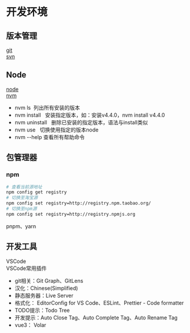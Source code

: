 # 开发环境

## 版本管理
[git](https://git-scm.com/)  
[svn](https://subversion.apache.org/)

## Node
[node](https://nodejs.org/en)  
[nvm](https://github.com/coreybutler/nvm-windows/releases)
- nvm ls  列出所有安装的版本
- nvm install   安装指定版本，如：安装v4.4.0，nvm install v4.4.0
- nvm uninstall   删除已安装的指定版本，语法与install类似
- nvm use   切换使用指定的版本node
- nvm --help 查看所有帮助命令

## 包管理器
### npm
```bash
# 查看当前源地址
npm config get registry
# 切换至淘宝源
npm config set registry=http://registry.npm.taobao.org/
# 切换至npm源
npm config set registry=http://registry.npmjs.org
```
pnpm、yarn

## 开发工具
VSCode  
VSCode常用插件
- git相关：Git Graph、GitLens
- 汉化：Chinese(Simplified)
- 静态服务器：Live Server
- 格式化： EditorConfig for VS Code、ESLint、Prettier - Code formatter
- TODO提示：Todo Tree
- 开发提示：Auto Close Tag、Auto Complete Tag、Auto Rename Tag
- vue3： Volar
